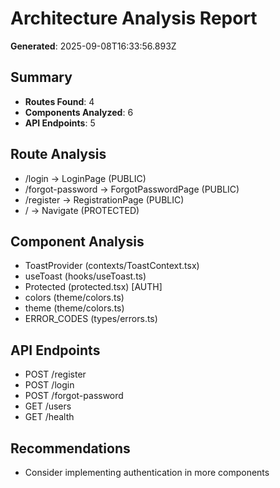 
# Architecture Analysis Report
**Generated**: 2025-09-08T16:33:56.893Z

## Summary
- **Routes Found**: 4
- **Components Analyzed**: 6
- **API Endpoints**: 5

## Route Analysis
- /login → LoginPage (PUBLIC)
- /forgot-password → ForgotPasswordPage (PUBLIC)
- /register → RegistrationPage (PUBLIC)
- / → Navigate (PROTECTED)

## Component Analysis
- ToastProvider (contexts/ToastContext.tsx)
- useToast (hooks/useToast.ts)
- Protected (protected.tsx) [AUTH]
- colors (theme/colors.ts)
- theme (theme/colors.ts)
- ERROR_CODES (types/errors.ts)

## API Endpoints
- POST /register
- POST /login
- POST /forgot-password
- GET /users
- GET /health

## Recommendations
- Consider implementing authentication in more components
